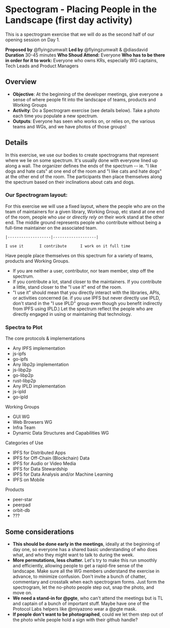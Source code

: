 # Spectogram - Placing People in the Landscape (first day activity)

This is a spectrogram exercise that we will do as the second half of our opening session on Day 1.

**Proposed by** @flyingzumwalt
**Led by** @flyingzumwalt & @diasdavid
**Duration** 30-45 minutes
**Who Shoud Attend:** Everyone
**Who has to be there in order for it to work:** Everyone who owns KRs, especially WG captains, Tech Leads and Product Managers

## Overview

- **Objective**: At the beginning of the developer meetings, give everyone a sense of where people fit into the landscape of teams, products and Working Groups
- **Activity**: Do a Spectrogram exercise (see details below). Take a photo each time you populate a new spectrum.
- **Outputs**: Everyone has seen who works on, or relies on, the various teams and WGs, and we have photos of those groups!

## Details

In this exercise, we use our bodies to create spectrograms that represent where we lie on some spectrum. It's usually done with everyone lined up along a wall. The organizer defines the ends of the spectrum -- ie. "I like dogs and hate cats" at one end of the room and "I like cats and hate dogs" at the other end of the room. The participants then place themselves along the spectrum based on their inclinations about cats and dogs.

### Our Spectrogram layout:

For this exercise we will use a fixed layout, where the people who are on the team of maintainers for a given library, Working Group, etc stand at one end of the room, people who _use_ or _directly rely on_ their work stand at the other end. The middle ground represents people who contribute without being a full-time maintainer on the associated team.

    |-------------------|-------------------|

    I use it       I contribute      I work on it full time

Have people place themselves on this spectrum for a variety of teams, products and Working Groups.
- If you are neither a user, contributor, nor team member, step off the spectrum.
- If you contribute a lot, stand closer to the maintainers. If you contribute a little, stand closer to the "I use it" end of the room.
- "I use it" should mean that you directly interact with the libraries, APIs, or activities concerned (ie. if you use IPFS but never directly use IPLD, don't stand in the "I use IPLD" group even though you benefit indirectly from IPFS using IPLD.) Let the spectrum reflect the people who are directly engaged in using or maintaining that technology.

### Spectra to Plot

The core protocols & implementations
- Any IPFS implementation
- js-ipfs
- go-ipfs
- Any libp2p implementation
- js-libp2p
- go-libp2p
- rust-libp2p
- Any IPLD implementation
- js-ipld
- go-ipld

Working Groups
- GUI WG
- Web Browsers WG
- Infra Team
- Dynamic Data Structures and Capabilities WG

Categories of Use
- IPFS for Distributed Apps
- IPFS for Off-Chain (Blockchain) Data
- IPFS for Audio or Video Media
- IPFS for Data Stewardship
- IPFS for Data Analysis and/or Machine Learning
- IPFS on Mobile

Products
- peer-star
- peerpad
- orbit-db
- ???

## Some considerations

- **This should be done early in the meetings**, ideally at the beginning of day one, so everyone has a shared basic understanding of who does what, and who they might want to talk to during the week.
- **More permutations, less chatter.** Let's try to make this run smoothly and efficiently, allowing people to get a rapid-fire sense of the landscape. Make sure all the WG members understand the exercise in advance, to minimize confusion. Don't invite a bunch of chatter, commentary and crosstalk when each spectrogram forms. Just form the spectrogram, let the no-photo people step out, snap the photo, and move on.
- **We need a stand-in for @pgte**, who can't attend the meetings but is TL and captain of a bunch of important stuff. Maybe have one of the Protocol Labs helpers like @miyazono wear a @pgte mask.
- **If people don't want to be photographed**, could we let them step out of the photo while people hold a sign with their github handle?
